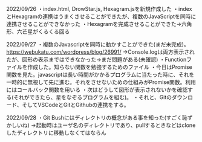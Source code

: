 2022/09/26
・index.html, DrowStar.js, Hexagram.jsを新規作成した
・indexとHexagramの連携はうまくさせることができたが、複数のJavaScriptを同時に連携させることができなかった
・Hexagramを完成させることができた→六角形、六芒星がくるくる回る

2022/09/27
・複数のJavascriptを同時に動かすことができた(まだ未完成)。https://webukatu.com/wordpress/blog/26991/
→Console.logは両方表示されたが、図形の表示まではできなかった→まだ問題がある(未確認)
・Functionファイルを作成した。知らない関数を勉強するためのファイル
・今日はPromise関数を見た。javascriptは長い時間がかかるプログラムに当たった時に、それを一時的に無視して先に進む。それをさせないための仕組みがPromise関数。利用にはコールバック関数を用いる
・次はどうして図形が表示されないかを確認する(それができたら、星をなぞるプログラムを組む)。
・それと、Gitのダウンロード、そしてVSCodeとGitとGithubの連携をする。

2022/09/28
・Git Bushにはディレクトリの概念がある事を知った(すごく恥ずかしいね)
→起動時はユーザ名のディレクトリであり、pullするときなどはcloneしたディレクトリに移動しなくてはならん

